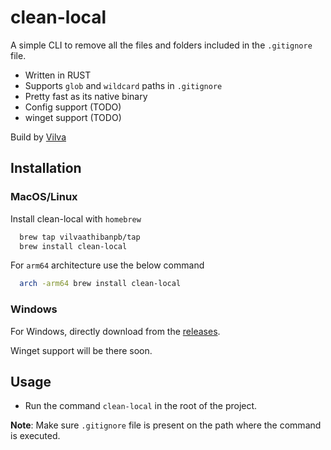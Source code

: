 
# clean-local

A simple CLI to remove all the files and folders included in the `.gitignore` file. 

- Written in RUST
- Supports `glob` and `wildcard` paths in `.gitignore`
- Pretty fast as its native binary
- Config support (TODO)
- winget support (TODO)

Build by [Vilva](https://twitter.com/vilvaathibanpb)



## Installation

### MacOS/Linux

Install clean-local with `homebrew`

```bash
  brew tap vilvaathibanpb/tap         
  brew install clean-local
```

For `arm64` architecture use the below command

```bash
  arch -arm64 brew install clean-local
```

### Windows

For Windows, directly download from the [releases](https://github.com/vilvaathibanpb/clean-local/releases).

Winget support will be there soon.

## Usage

- Run the command `clean-local` in the root of the project. 

**Note**: Make sure `.gitignore` file is present on the path where the command is executed.

